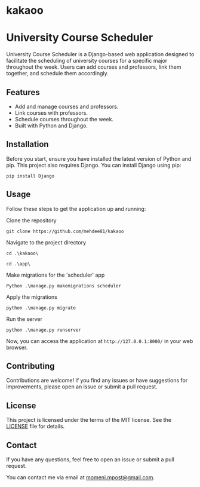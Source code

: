 # kakaoo


# University Course Scheduler

University Course Scheduler is a Django-based web application designed to facilitate the scheduling of university courses for a specific major throughout the week. Users can add courses and professors, link them together, and schedule them accordingly.

## Features

- Add and manage courses and professors.
- Link courses with professors.
- Schedule courses throughout the week.
- Built with Python and Django.

## Installation

Before you start, ensure you have installed the latest version of Python and pip. This project also requires Django. You can install Django using pip:

```
pip install Django
```

## Usage

Follow these steps to get the application up and running:

Clone the repository
```
git clone https://github.com/mehdee81/kakaoo
```
Navigate to the project directory
```
cd .\kakaoo\
```
```
cd .\app\
```
Make migrations for the 'scheduler' app
```
Python .\manage.py makemigrations scheduler
```
Apply the migrations
```
python .\manage.py migrate
```
Run the server
```
python .\manage.py runserver
```

Now, you can access the application at `http://127.0.0.1:8000/` in your web browser.

## Contributing

Contributions are welcome! If you find any issues or have suggestions for improvements, please open an issue or submit a pull request.

## License

This project is licensed under the terms of the MIT license. See the [LICENSE](LICENSE) file for details.

## Contact

If you have any questions, feel free to open an issue or submit a pull request.

You can contact me via email at [momeni.mpost@gmail.com](momeni.mpost@gmail.com).